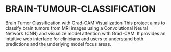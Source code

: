 # BRAIN-TUMOUR-CLASSIFICATION
Brain Tumor Classification with Grad-CAM Visualization  This project aims to classify brain tumors from MRI images using a Convolutional Neural Network (CNN) and visualize model attention with Grad-CAM. It provides an intuitive web interface for clinicians and users to understand both predictions and the underlying model focus areas.
